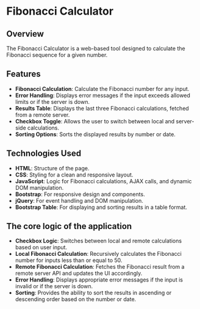 # Fibonacci Calculator

## Overview
The Fibonacci Calculator is a web-based tool designed to calculate the Fibonacci sequence for a given number.

## Features
- **Fibonacci Calculation**: Calculate the Fibonacci number for any input.
- **Error Handling**: Displays error messages if the input exceeds allowed limits or if the server is down.
- **Results Table**: Displays the last three Fibonacci calculations, fetched from a remote server.
- **Checkbox Toggle**: Allows the user to switch between local and server-side calculations.
- **Sorting Options**: Sorts the displayed results by number or date.

## Technologies Used
- **HTML**: Structure of the page.
- **CSS**: Styling for a clean and responsive layout.
- **JavaScript**: Logic for Fibonacci calculations, AJAX calls, and dynamic DOM manipulation.
- **Bootstrap**: For responsive design and components.
- **jQuery**: For event handling and DOM manipulation.
- **Bootstrap Table**: For displaying and sorting results in a table format.

## The core logic of the application

- **Checkbox Logic**: Switches between local and remote calculations based on user input.
- **Local Fibonacci Calculation**: Recursively calculates the Fibonacci number for inputs less than or equal to 50.
- **Remote Fibonacci Calculation**: Fetches the Fibonacci result from a remote server API and updates the UI accordingly.
- **Error Handling**: Displays appropriate error messages if the input is invalid or if the server is down.
- **Sorting**: Provides the ability to sort the results in ascending or descending order based on the number or date.
